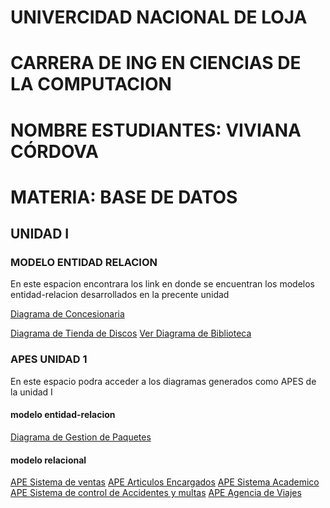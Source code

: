 # UNIVERCIDAD NACIONAL DE LOJA
# CARRERA DE ING EN CIENCIAS DE LA COMPUTACION
# NOMBRE ESTUDIANTES: VIVIANA CÓRDOVA 
# MATERIA: BASE DE DATOS
## UNIDAD I
### MODELO ENTIDAD RELACION
En este espacion encontrara los link en donde se encuentran los modelos entidad-relacion desarrollados en la precente unidad

[Diagrama de Concesionaria](https://github.com/vivinaCordova/DIAGRAMAS_BASE_DE_DATOS/blob/main/Diagrama%20Concesionaria.jpg)

[Diagrama de Tienda de Discos](https://github.com/vivinaCordova/DIAGRAMAS_BASE_DE_DATOS/blob/main/Diagrama%20Tienda%20de%20Discos.jpg)
[Ver Diagrama de Biblioteca](https://github.com/vivinaCordova/DIAGRAMAS_BASE_DE_DATOS/blob/main/Diagrama%20Biblioteca.pdf)

### APES UNIDAD 1
En este espacio podra acceder a los diagramas generados como APES de la unidad I
#### modelo entidad-relacion
[Diagrama de Gestion de Paquetes](https://github.com/vivinaCordova/DIAGRAMAS_BASE_DE_DATOS/blob/main/Diagrama_Gestion_Paquetes%20_.pdf)
#### modelo relacional

[APE Sistema de ventas](https://github.com/vivinaCordova/DIAGRAMAS_BASE_DE_DATOS/blob/main/APE.jpg)
[APE Articulos Encargados](https://github.com/vivinaCordova/DIAGRAMAS_BASE_DE_DATOS/blob/main/APE..jpg)
[APE Sistema Academico](https://github.com/vivinaCordova/DIAGRAMAS_BASE_DE_DATOS/blob/main/APE...jpg)
[APE Sistema de control de Accidentes y multas](https://github.com/vivinaCordova/DIAGRAMAS_BASE_DE_DATOS/blob/main/APE....jpg)
[APE Agencia de Viajes](https://github.com/vivinaCordova/DIAGRAMAS_BASE_DE_DATOS/blob/main/APE.....jpg)


